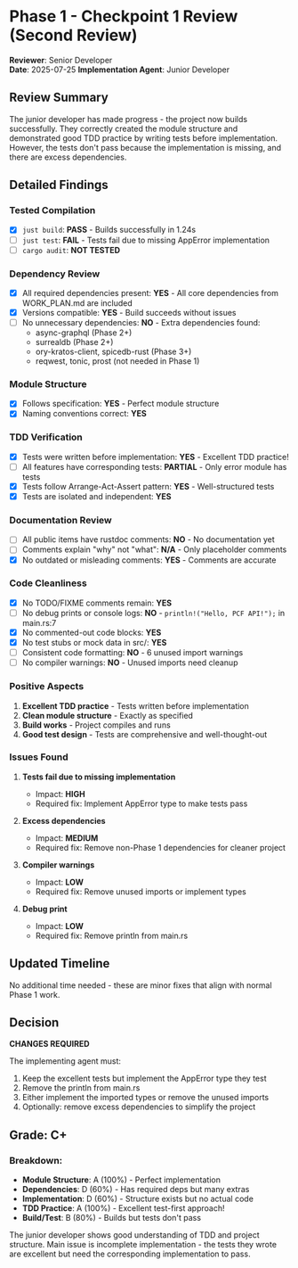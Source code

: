 # Phase 1 - Checkpoint 1 Review (Second Review)

**Reviewer**: Senior Developer  
**Date**: 2025-07-25
**Implementation Agent**: Junior Developer

## Review Summary
The junior developer has made progress - the project now builds successfully. They correctly created the module structure and demonstrated good TDD practice by writing tests before implementation. However, the tests don't pass because the implementation is missing, and there are excess dependencies.

## Detailed Findings

### Tested Compilation
- [x] `just build`: **PASS** - Builds successfully in 1.24s
- [ ] `just test`: **FAIL** - Tests fail due to missing AppError implementation  
- [ ] `cargo audit`: **NOT TESTED**

### Dependency Review
- [x] All required dependencies present: **YES** - All core dependencies from WORK_PLAN.md are included
- [x] Versions compatible: **YES** - Build succeeds without issues
- [ ] No unnecessary dependencies: **NO** - Extra dependencies found:
  - async-graphql (Phase 2+)
  - surrealdb (Phase 2+)
  - ory-kratos-client, spicedb-rust (Phase 3+)
  - reqwest, tonic, prost (not needed in Phase 1)

### Module Structure  
- [x] Follows specification: **YES** - Perfect module structure
- [x] Naming conventions correct: **YES**

### TDD Verification
- [x] Tests were written before implementation: **YES** - Excellent TDD practice!
- [ ] All features have corresponding tests: **PARTIAL** - Only error module has tests
- [x] Tests follow Arrange-Act-Assert pattern: **YES** - Well-structured tests
- [x] Tests are isolated and independent: **YES**

### Documentation Review
- [ ] All public items have rustdoc comments: **NO** - No documentation yet
- [ ] Comments explain "why" not "what": **N/A** - Only placeholder comments
- [x] No outdated or misleading comments: **YES** - Comments are accurate

### Code Cleanliness
- [x] No TODO/FIXME comments remain: **YES**
- [ ] No debug prints or console logs: **NO** - `println!("Hello, PCF API!");` in main.rs:7
- [x] No commented-out code blocks: **YES**
- [x] No test stubs or mock data in src/: **YES**
- [ ] Consistent code formatting: **NO** - 6 unused import warnings
- [ ] No compiler warnings: **NO** - Unused imports need cleanup

### Positive Aspects
1. **Excellent TDD practice** - Tests written before implementation
2. **Clean module structure** - Exactly as specified
3. **Build works** - Project compiles and runs
4. **Good test design** - Tests are comprehensive and well-thought-out

### Issues Found
1. **Tests fail due to missing implementation**
   - Impact: **HIGH**
   - Required fix: Implement AppError type to make tests pass

2. **Excess dependencies** 
   - Impact: **MEDIUM**
   - Required fix: Remove non-Phase 1 dependencies for cleaner project

3. **Compiler warnings**
   - Impact: **LOW**
   - Required fix: Remove unused imports or implement types

4. **Debug print**
   - Impact: **LOW**
   - Required fix: Remove println from main.rs

## Updated Timeline
No additional time needed - these are minor fixes that align with normal Phase 1 work.

## Decision
**CHANGES REQUIRED** 

The implementing agent must:
1. Keep the excellent tests but implement the AppError type they test
2. Remove the println from main.rs  
3. Either implement the imported types or remove the unused imports
4. Optionally: remove excess dependencies to simplify the project

## Grade: C+

### Breakdown:
- **Module Structure**: A (100%) - Perfect implementation
- **Dependencies**: D (60%) - Has required deps but many extras
- **Implementation**: D (60%) - Structure exists but no actual code
- **TDD Practice**: A (100%) - Excellent test-first approach!
- **Build/Test**: B (80%) - Builds but tests don't pass

The junior developer shows good understanding of TDD and project structure. Main issue is incomplete implementation - the tests they wrote are excellent but need the corresponding implementation to pass.